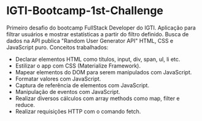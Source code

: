 # IGTI-Bootcamp-1st-Challenge
Primeiro desafio do bootcamp FullStack Developer do IGTI. 
Aplicação para filtrar usuários e mostrar estatísticas a partir do filtro definido. 
Busca de dados na API publica "Random User Generator API"
HTML, CSS e JavaScript puro. 
Conceitos trabalhados:
- Declarar elementos HTML como títulos, input, div, span, ul, li etc.
- Estilizar o app com CSS (Materialize Framework).
- Mapear elementos do DOM para serem manipulados com JavaScript.
- Formatar valores com JavaScript.
- Captura de referência de elementos com JavaScript.
- Manipulação de eventos com JavaScript.
- Realizar diversos cálculos com array methods como map, filter e reduce.
- Realizar requisições HTTP com o comando fetch.
